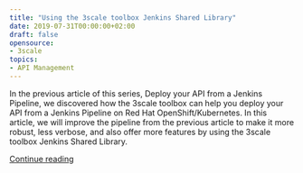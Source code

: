 ```yaml
---
title: "Using the 3scale toolbox Jenkins Shared Library"
date: 2019-07-31T00:00:00+02:00
draft: false
opensource:
- 3scale
topics:
- API Management
---
```


In the previous article of this series, Deploy your API from a Jenkins Pipeline, we discovered how the 3scale toolbox can help you deploy your API from a Jenkins Pipeline on Red Hat OpenShift/Kubernetes. In this article, we will improve the pipeline from the previous article to make it more robust, less verbose, and also offer more features by using the 3scale toolbox Jenkins Shared Library.

[Continue reading](https://developers.redhat.com/blog/2019/07/31/using-the-3scale-toolbox-jenkins-shared-library/)
